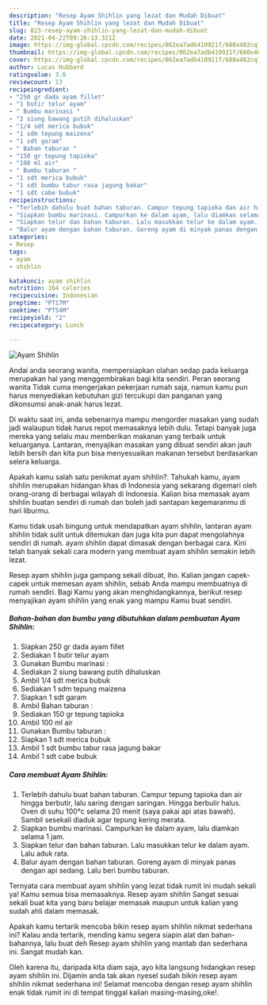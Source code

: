 ```yaml
---
description: "Resep Ayam Shihlin yang lezat dan Mudah Dibuat"
title: "Resep Ayam Shihlin yang lezat dan Mudah Dibuat"
slug: 823-resep-ayam-shihlin-yang-lezat-dan-mudah-dibuat
date: 2021-04-22T09:26:13.321Z
image: https://img-global.cpcdn.com/recipes/062ea7adb410921f/680x482cq70/ayam-shihlin-foto-resep-utama.jpg
thumbnail: https://img-global.cpcdn.com/recipes/062ea7adb410921f/680x482cq70/ayam-shihlin-foto-resep-utama.jpg
cover: https://img-global.cpcdn.com/recipes/062ea7adb410921f/680x482cq70/ayam-shihlin-foto-resep-utama.jpg
author: Lucas Hubbard
ratingvalue: 3.6
reviewcount: 13
recipeingredient:
- "250 gr dada ayam fillet"
- "1 butir telur ayam"
- " Bumbu marinasi "
- "2 siung bawang putih dihaluskan"
- "1/4 sdt merica bubuk"
- "1 sdm tepung maizena"
- "1 sdt garam"
- " Bahan taburan "
- "150 gr tepung tapioka"
- "100 ml air"
- " Bumbu taburan "
- "1 sdt merica bubuk"
- "1 sdt bumbu tabur rasa jagung bakar"
- "1 sdt cabe bubuk"
recipeinstructions:
- "Terlebih dahulu buat bahan taburan. Campur tepung tapioka dan air hingga berbutir, lalu saring dengan saringan. Hingga berbulir halus. Oven di suhu 100°c selama 20 menit (saya pakai api atas bawah). Sambil sesekali diaduk agar tepung kering merata."
- "Siapkan bumbu marinasi. Campurkan ke dalam ayam, lalu diamkan selama 1 jam."
- "Siapkan telur dan bahan taburan. Lalu masukkan telur ke dalam ayam. Lalu aduk rata."
- "Balur ayam dengan bahan taburan. Goreng ayam di minyak panas dengan api sedang. Lalu beri bumbu taburan."
categories:
- Resep
tags:
- ayam
- shihlin

katakunci: ayam shihlin 
nutrition: 164 calories
recipecuisine: Indonesian
preptime: "PT17M"
cooktime: "PT54M"
recipeyield: "2"
recipecategory: Lunch

---
```



![Ayam Shihlin](https://img-global.cpcdn.com/recipes/062ea7adb410921f/680x482cq70/ayam-shihlin-foto-resep-utama.jpg)

Andai anda seorang wanita, mempersiapkan olahan sedap pada keluarga merupakan hal yang menggembirakan bagi kita sendiri. Peran seorang  wanita Tidak cuma mengerjakan pekerjaan rumah saja, namun kamu pun harus menyediakan kebutuhan gizi tercukupi dan panganan yang dikonsumsi anak-anak harus lezat.

Di waktu  saat ini, anda sebenarnya mampu mengorder masakan yang sudah jadi walaupun tidak harus repot memasaknya lebih dulu. Tetapi banyak juga mereka yang selalu mau memberikan makanan yang terbaik untuk keluarganya. Lantaran, menyajikan masakan yang dibuat sendiri akan jauh lebih bersih dan kita pun bisa menyesuaikan makanan tersebut berdasarkan selera keluarga. 



Apakah kamu salah satu penikmat ayam shihlin?. Tahukah kamu, ayam shihlin merupakan hidangan khas di Indonesia yang sekarang digemari oleh orang-orang di berbagai wilayah di Indonesia. Kalian bisa memasak ayam shihlin buatan sendiri di rumah dan boleh jadi santapan kegemaranmu di hari liburmu.

Kamu tidak usah bingung untuk mendapatkan ayam shihlin, lantaran ayam shihlin tidak sulit untuk ditemukan dan juga kita pun dapat mengolahnya sendiri di rumah. ayam shihlin dapat dimasak dengan berbagai cara. Kini telah banyak sekali cara modern yang membuat ayam shihlin semakin lebih lezat.

Resep ayam shihlin juga gampang sekali dibuat, lho. Kalian jangan capek-capek untuk memesan ayam shihlin, sebab Anda mampu membuatnya di rumah sendiri. Bagi Kamu yang akan menghidangkannya, berikut resep menyajikan ayam shihlin yang enak yang mampu Kamu buat sendiri.

<!--inarticleads1-->

##### Bahan-bahan dan bumbu yang dibutuhkan dalam pembuatan Ayam Shihlin:

1. Siapkan 250 gr dada ayam fillet
1. Sediakan 1 butir telur ayam
1. Gunakan  Bumbu marinasi :
1. Sediakan 2 siung bawang putih dihaluskan
1. Ambil 1/4 sdt merica bubuk
1. Sediakan 1 sdm tepung maizena
1. Siapkan 1 sdt garam
1. Ambil  Bahan taburan :
1. Sediakan 150 gr tepung tapioka
1. Ambil 100 ml air
1. Gunakan  Bumbu taburan :
1. Siapkan 1 sdt merica bubuk
1. Ambil 1 sdt bumbu tabur rasa jagung bakar
1. Ambil 1 sdt cabe bubuk




<!--inarticleads2-->

##### Cara membuat Ayam Shihlin:

1. Terlebih dahulu buat bahan taburan. Campur tepung tapioka dan air hingga berbutir, lalu saring dengan saringan. Hingga berbulir halus. Oven di suhu 100°c selama 20 menit (saya pakai api atas bawah). Sambil sesekali diaduk agar tepung kering merata.
1. Siapkan bumbu marinasi. Campurkan ke dalam ayam, lalu diamkan selama 1 jam.
1. Siapkan telur dan bahan taburan. Lalu masukkan telur ke dalam ayam. Lalu aduk rata.
1. Balur ayam dengan bahan taburan. Goreng ayam di minyak panas dengan api sedang. Lalu beri bumbu taburan.




Ternyata cara membuat ayam shihlin yang lezat tidak rumit ini mudah sekali ya! Kamu semua bisa memasaknya. Resep ayam shihlin Sangat sesuai sekali buat kita yang baru belajar memasak maupun untuk kalian yang sudah ahli dalam memasak.

Apakah kamu tertarik mencoba bikin resep ayam shihlin nikmat sederhana ini? Kalau anda tertarik, mending kamu segera siapin alat dan bahan-bahannya, lalu buat deh Resep ayam shihlin yang mantab dan sederhana ini. Sangat mudah kan. 

Oleh karena itu, daripada kita diam saja, ayo kita langsung hidangkan resep ayam shihlin ini. Dijamin anda tak akan nyesel sudah bikin resep ayam shihlin nikmat sederhana ini! Selamat mencoba dengan resep ayam shihlin enak tidak rumit ini di tempat tinggal kalian masing-masing,oke!.

